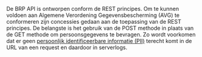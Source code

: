 De BRP API is ontworpen conform de REST principes. Om te kunnen voldoen aan Algemene Verordening Gegevensbescherming (AVG) te conformeren zijn concessies gedaan aan de toepassing van de REST principes. De belangste is het gebruik van de POST methode in plaats van de GET methode om persoonsgegevens te bevragen. Zo wordt voorkomen dat er geen [persoonlijk identificeerbare informatie (PII)](https://piwikpro.nl/blog/pii-niet-pii-en-persoonsgegevens/) terecht komt in de URL van een request en daardoor in serverlogs.
